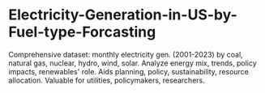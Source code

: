 # Electricity-Generation-in-US-by-Fuel-type-Forcasting
 Comprehensive dataset: monthly electricity gen. (2001-2023) by coal, natural gas, nuclear, hydro, wind, solar. Analyze energy mix, trends, policy impacts, renewables' role. Aids planning, policy, sustainability, resource allocation. Valuable for utilities, policymakers, researchers.

